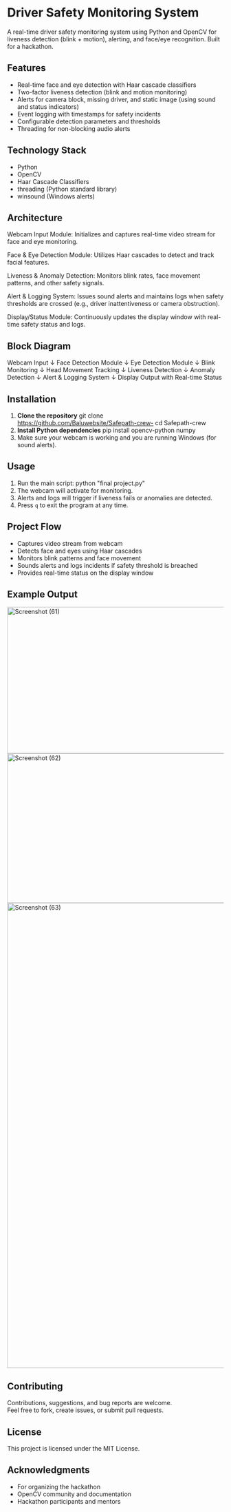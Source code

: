 # Driver Safety Monitoring System

A real-time driver safety monitoring system using Python and OpenCV for liveness detection (blink + motion), alerting, and face/eye recognition. Built for a hackathon.

## Features

- Real-time face and eye detection with Haar cascade classifiers
- Two-factor liveness detection (blink and motion monitoring)
- Alerts for camera block, missing driver, and static image (using sound and status indicators)
- Event logging with timestamps for safety incidents
- Configurable detection parameters and thresholds
- Threading for non-blocking audio alerts

## Technology Stack

- Python
- OpenCV
- Haar Cascade Classifiers
- threading (Python standard library)
- winsound (Windows alerts)
  
## Architecture

Webcam Input Module: Initializes and captures real-time video stream for face and eye monitoring.

Face & Eye Detection Module: Utilizes Haar cascades to detect and track facial features.

Liveness & Anomaly Detection: Monitors blink rates, face movement patterns, and other safety signals.

Alert & Logging System: Issues sound alerts and maintains logs when safety thresholds are crossed (e.g., driver inattentiveness or camera obstruction).

Display/Status Module: Continuously updates the display window with real-time safety status and logs.

## Block Diagram
 Webcam Input
     ↓
Face Detection Module
     ↓
Eye Detection Module
     ↓
Blink Monitoring
     ↓
Head Movement Tracking
     ↓
Liveness Detection
     ↓
Anomaly Detection
     ↓
Alert & Logging System
     ↓
Display Output with Real-time Status


## Installation

1. **Clone the repository**
git clone https://github.com/Baluwebsite/Safepath-crew-
cd Safepath-crew
3. **Install Python dependencies**
pip install opencv-python numpy
4. Make sure your webcam is working and you are running Windows (for sound alerts).

## Usage
1. Run the main script:
                 python "final project.py"
2. The webcam will activate for monitoring.  
3. Alerts and logs will trigger if liveness fails or anomalies are detected.  
4. Press `q` to exit the program at any time.

## Project Flow

- Captures video stream from webcam
- Detects face and eyes using Haar cascades
- Monitors blink patterns and face movement
- Sounds alerts and logs incidents if safety threshold is breached
- Provides real-time status on the display window

## Example Output

<img width="1920" height="340" alt="Screenshot (61)" src="https://github.com/user-attachments/assets/579eb523-e99e-4189-93f9-182b9b4fb810" />
<img width="1920" height="347" alt="Screenshot (62)" src="https://github.com/user-attachments/assets/08484aa1-0625-4a60-aaac-b0f5118b4a77" />
<img width="1920" height="1080" alt="Screenshot (63)" src="https://github.com/user-attachments/assets/7e94367d-73fb-49bc-a481-a0abc3538116" />




## Contributing

Contributions, suggestions, and bug reports are welcome.  
Feel free to fork, create issues, or submit pull requests.

## License

This project is licensed under the MIT License.

## Acknowledgments

- For organizing the hackathon
- OpenCV community and documentation
- Hackathon participants and mentors
  


